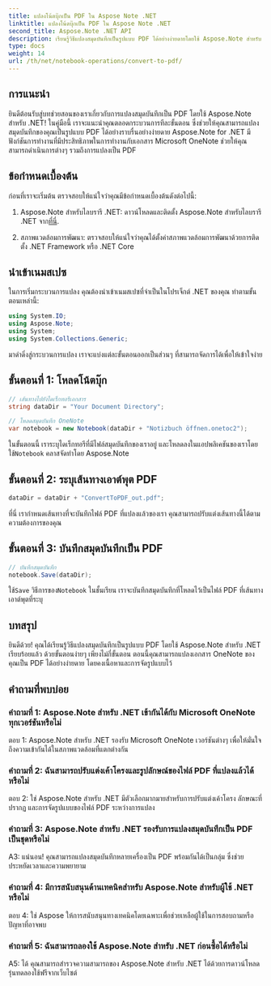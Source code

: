 ```yaml
---
title: แปลงโน้ตบุ๊กเป็น PDF ใน Aspose Note .NET
linktitle: แปลงโน้ตบุ๊กเป็น PDF ใน Aspose Note .NET
second_title: Aspose.Note .NET API
description: เรียนรู้วิธีแปลงสมุดบันทึกเป็นรูปแบบ PDF ได้อย่างง่ายดายโดยใช้ Aspose.Note สำหรับ .NET รักษาเนื้อหาและการจัดรูปแบบได้อย่างราบรื่น
type: docs
weight: 14
url: /th/net/notebook-operations/convert-to-pdf/
---
```

## การแนะนำ

ยินดีต้อนรับสู่บทช่วยสอนของเราเกี่ยวกับการแปลงสมุดบันทึกเป็น PDF โดยใช้ Aspose.Note สำหรับ .NET! ในคู่มือนี้ เราจะแนะนำคุณตลอดกระบวนการทีละขั้นตอน ซึ่งช่วยให้คุณสามารถแปลงสมุดบันทึกของคุณเป็นรูปแบบ PDF ได้อย่างราบรื่นอย่างง่ายดาย Aspose.Note for .NET มีฟังก์ชันการทำงานที่มีประสิทธิภาพในการทำงานกับเอกสาร Microsoft OneNote ช่วยให้คุณสามารถดำเนินการต่างๆ รวมถึงการแปลงเป็น PDF

## ข้อกำหนดเบื้องต้น

ก่อนที่เราจะเริ่มต้น ตรวจสอบให้แน่ใจว่าคุณมีข้อกำหนดเบื้องต้นดังต่อไปนี้:

1.  Aspose.Note สำหรับไลบรารี .NET: ดาวน์โหลดและติดตั้ง Aspose.Note สำหรับไลบรารี .NET จาก[ที่นี่](https://releases.aspose.com/note/net/).
   
2. สภาพแวดล้อมการพัฒนา: ตรวจสอบให้แน่ใจว่าคุณได้ตั้งค่าสภาพแวดล้อมการพัฒนาด้วยการติดตั้ง .NET Framework หรือ .NET Core

## นำเข้าเนมสเปซ

ในการเริ่มกระบวนการแปลง คุณต้องนำเข้าเนมสเปซที่จำเป็นในโปรเจ็กต์ .NET ของคุณ ทำตามขั้นตอนเหล่านี้:

```csharp
using System.IO;
using Aspose.Note;
using System;
using System.Collections.Generic;
```

มาดำดิ่งสู่กระบวนการแปลง เราจะแบ่งแต่ละขั้นตอนออกเป็นส่วนๆ ที่สามารถจัดการได้เพื่อให้เข้าใจง่าย

## ขั้นตอนที่ 1: โหลดโน้ตบุ๊ก

```csharp
// เส้นทางไปยังไดเร็กทอรีเอกสาร
string dataDir = "Your Document Directory";

// โหลดสมุดบันทึก OneNote
var notebook = new Notebook(dataDir + "Notizbuch öffnen.onetoc2");
```

 ในขั้นตอนนี้ เราระบุไดเร็กทอรีที่มีไฟล์สมุดบันทึกของเราอยู่ และโหลดลงในแอปพลิเคชันของเราโดยใช้`Notebook` คลาสจัดทำโดย Aspose.Note

## ขั้นตอนที่ 2: ระบุเส้นทางเอาต์พุต PDF

```csharp
dataDir = dataDir + "ConvertToPDF_out.pdf";
```

ที่นี่ เรากำหนดเส้นทางที่จะบันทึกไฟล์ PDF ที่แปลงแล้วของเรา คุณสามารถปรับแต่งเส้นทางนี้ได้ตามความต้องการของคุณ

## ขั้นตอนที่ 3: บันทึกสมุดบันทึกเป็น PDF

```csharp
// บันทึกสมุดบันทึก
notebook.Save(dataDir);
```

 ใช้`Save` วิธีการของ`Notebook` ในชั้นเรียน เราจะบันทึกสมุดบันทึกที่โหลดไว้เป็นไฟล์ PDF ที่เส้นทางเอาต์พุตที่ระบุ

## บทสรุป

ยินดีด้วย! คุณได้เรียนรู้วิธีแปลงสมุดบันทึกเป็นรูปแบบ PDF โดยใช้ Aspose.Note สำหรับ .NET เรียบร้อยแล้ว ด้วยขั้นตอนง่ายๆ เพียงไม่กี่ขั้นตอน ตอนนี้คุณสามารถแปลงเอกสาร OneNote ของคุณเป็น PDF ได้อย่างง่ายดาย โดยคงเนื้อหาและการจัดรูปแบบไว้

## คำถามที่พบบ่อย

### คำถามที่ 1: Aspose.Note สำหรับ .NET เข้ากันได้กับ Microsoft OneNote ทุกเวอร์ชันหรือไม่

ตอบ 1: Aspose.Note สำหรับ .NET รองรับ Microsoft OneNote เวอร์ชันต่างๆ เพื่อให้มั่นใจถึงความเข้ากันได้ในสภาพแวดล้อมที่แตกต่างกัน

### คำถามที่ 2: ฉันสามารถปรับแต่งเค้าโครงและรูปลักษณ์ของไฟล์ PDF ที่แปลงแล้วได้หรือไม่

ตอบ 2: ใช่ Aspose.Note สำหรับ .NET มีตัวเลือกมากมายสำหรับการปรับแต่งเค้าโครง ลักษณะที่ปรากฏ และการจัดรูปแบบของไฟล์ PDF ระหว่างการแปลง

### คำถามที่ 3: Aspose.Note สำหรับ .NET รองรับการแปลงสมุดบันทึกเป็น PDF เป็นชุดหรือไม่

A3: แน่นอน! คุณสามารถแปลงสมุดบันทึกหลายเครื่องเป็น PDF พร้อมกันได้เป็นกลุ่ม ซึ่งช่วยประหยัดเวลาและความพยายาม

### คำถามที่ 4: มีการสนับสนุนด้านเทคนิคสำหรับ Aspose.Note สำหรับผู้ใช้ .NET หรือไม่

ตอบ 4: ใช่ Aspose ให้การสนับสนุนทางเทคนิคโดยเฉพาะเพื่อช่วยเหลือผู้ใช้ในการสอบถามหรือปัญหาที่อาจพบ

### คำถามที่ 5: ฉันสามารถลองใช้ Aspose.Note สำหรับ .NET ก่อนซื้อได้หรือไม่

A5: ได้ คุณสามารถสำรวจความสามารถของ Aspose.Note สำหรับ .NET ได้ด้วยการดาวน์โหลดรุ่นทดลองใช้ฟรีจากเว็บไซต์